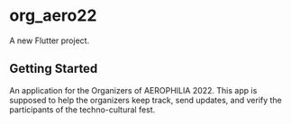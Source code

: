 # org_aero22

A new Flutter project.

## Getting Started

An application for the Organizers of AEROPHILIA 2022.
This app is supposed to help the organizers keep track, send updates, and verify the participants of the techno-cultural fest.
